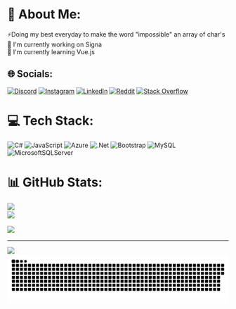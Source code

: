 

<!--
**joaoarebalo/joaoarebalo** is a ✨ _special_ ✨ repository because its `README.md` (this file) appears on your GitHub profile.

Here are some ideas to get you started:

- 🔭 I’m currently working on ...
- 🌱 I’m currently learning ...
- 👯 I’m looking to collaborate on ...
- 🤔 I’m looking for help with ...
- 💬 Ask me about ...
- 📫 How to reach me: ...
- 😄 Pronouns: ...
- ⚡ Fun fact: ...
-->

# 💫 About Me:
⚡Doing my best everyday to make the word "impossible" an array of char's<br>🔭 I'm currently working on Signa<br>🌱 I'm currently learning Vue.js<br>


## 🌐 Socials:
[![Discord](https://img.shields.io/badge/Discord-%237289DA.svg?logo=discord&logoColor=white)](htttps://discord.gg/PJ#1694) [![Instagram](https://img.shields.io/badge/Instagram-%23E4405F.svg?logo=Instagram&logoColor=white)](https://www.instagram.com/jp_arebalo/) [![LinkedIn](https://img.shields.io/badge/LinkedIn-%230077B5.svg?logo=linkedin&logoColor=white)](https://www.linkedin.com/in/jo%C3%A3o-pedro-arebalo-teixeira-a81558214/) [![Reddit](https://img.shields.io/badge/Reddit-%23FF4500.svg?logo=Reddit&logoColor=white)](https://www.reddit.com/user/Sea-Economics-5510) [![Stack Overflow](https://img.shields.io/badge/-Stackoverflow-FE7A16?logo=stack-overflow&logoColor=white)](https://stackoverflow.com/users/16721067/jo%c3%a3o-pedro-arebalo-teixeira)

# 💻 Tech Stack:
![C#](https://img.shields.io/badge/c%23-%23239120.svg?style=for-the-badge&logo=c-sharp&logoColor=white) ![JavaScript](https://img.shields.io/badge/javascript-%23323330.svg?style=for-the-badge&logo=javascript&logoColor=%23F7DF1E) ![Azure](https://img.shields.io/badge/azure-%230072C6.svg?style=for-the-badge&logo=azure-devops&logoColor=white) ![.Net](https://img.shields.io/badge/.NET-5C2D91?style=for-the-badge&logo=.net&logoColor=white) ![Bootstrap](https://img.shields.io/badge/bootstrap-%23563D7C.svg?style=for-the-badge&logo=bootstrap&logoColor=white) ![MySQL](https://img.shields.io/badge/mysql-%2300f.svg?style=for-the-badge&logo=mysql&logoColor=white) ![MicrosoftSQLServer](https://img.shields.io/badge/Microsoft%20SQL%20Sever-CC2927?style=for-the-badge&logo=microsoft%20sql%20server&logoColor=white)
# 📊 GitHub Stats:
![](https://github-readme-stats.vercel.app/api?username=joaoarebalo&theme=tokyonight&hide_border=false&include_all_commits=true&count_private=true)<br/>
![](https://github-readme-streak-stats.herokuapp.com/?user=joaoarebalo&theme=tokyonight&hide_border=false)<br/>


<img src="https://random-memer.herokuapp.com/" width="512px"/>

---
[![](https://visitcount.itsvg.in/api?id=joaoarebalo&icon=3&color=12)](https://visitcount.itsvg.in)
![Snake animation](https://github.com/AryKenned/AryKenned/blob/output/github-contribution-grid-snake.svg)

<!-- Proudly created with GPRM ( https://gprm.itsvg.in ) -->
